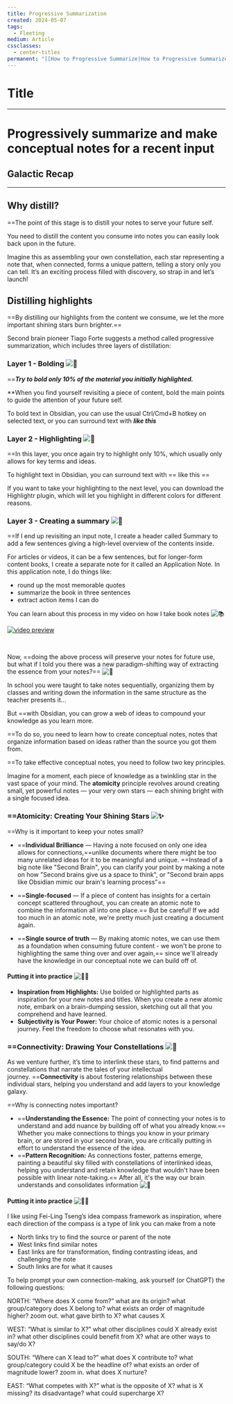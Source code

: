 ```yaml
---
title: Progressive Summarization
created: 2024-05-07
tags:
  - Fleeting
medium: Article
cssclasses:
  - center-titles
permanent: "[[How to Progressive Summarize|How to Progressive Summarize]]"
---
```

# Title
---
# Progressively summarize and make conceptual notes for a recent input

## Galactic Recap
---
## Why distill?

==The point of this stage is to distill your notes to serve your future self.

You need to distill the content you consume into notes you can easily look back upon in the future.

Imagine this as assembling your own constellation, each star representing a note that, when connected, forms a unique pattern, telling a story only you can tell. It’s an exciting process filled with discovery, so strap in and let’s launch! 

## Distilling highlights

==By distilling our highlights from the content we consume, we let the more important shining stars burn brighter.==

Second brain pioneer Tiago Forte suggests a method called progressive summarization, which includes three layers of distillation:

### Layer 1 - Bolding ![💪](https://fonts.gstatic.com/s/e/notoemoji/15.0/1f4aa/72.png)

==***Try to bold only 10% of the material you initially highlighted.***

**When you find yourself revisiting a piece of content, bold the main points to guide the attention of your future self.

To bold text in Obsidian, you can use the usual Ctrl/Cmd+B hotkey on selected text, or you can surround text with ***like this***

### Layer 2 - Highlighting ![🚨](https://fonts.gstatic.com/s/e/notoemoji/15.0/1f6a8/72.png)

==In this layer, you once again try to highlight only 10%, which usually only allows for key terms and ideas.

To highlight text in Obsidian, you can surround text with == like this ==

If you want to take your highlighting to the next level, you can download the Highlightr plugin, which will let you highlight in different colors for different reasons.

### Layer 3 - Creating a summary ![📝](https://fonts.gstatic.com/s/e/notoemoji/15.0/1f4dd/72.png)

==If I end up revisiting an input note, I create a header called Summary to add a few sentences giving a high-level overview of the contents inside.

For articles or videos, it can be a few sentences, but for longer-form content books, I create a separate note for it called an Application Note. In this application note, I do things like:

- round up the most memorable quotes
- summarize the book in three sentences
- extract action items I can do

You can learn about this process in my video on how I take book notes ![📚](https://fonts.gstatic.com/s/e/notoemoji/15.0/1f4da/72.png)

[![video preview](https://ci3.googleusercontent.com/meips/ADKq_NYHePcwos5nu1u6ADWsjgdgeJs00C1O64xAeWvkmbozjP5Nw25DOqFdXw8s1XdogpPwiwVyUot-A-x5dUqi9L6tpCerKMpzZ8HF0Eu0Bxlmc-8K7TRHrXpHeuW0MJeyEh4aJ1Le44gjjDtWnVecmHJyiOPvyhrbfpnj4NFRYO7jtuCr7EqSIcWFxYGRKTBfBZxyhgHIyMwt8tCcoUYpm_PMLv5aLdGTIP89WRRJ7AZKZo8RBsuasX9Vti-BcpAAPPxn4958nT3BMHhVlZZs9ppeYEI=s0-d-e1-ft#https://functions-js.convertkit.com/playbutton?play=%23324C85&accent=%23ffffff&thumbnailof=https%3A%2F%2Fwww.youtube.com%2Fwatch%3Fv%3Dz2NW1iVlkp8%26t%3D1s&width=480&height=270&fit=contain)​](https://click.convertkit-mail2.com/r8uroxgk9mt9ulg73oh2hx904666u7/e0hph7h02m5ek5s7/aHR0cHM6Ly93d3cueW91dHViZS5jb20vd2F0Y2g_dj16Mk5XMWlWbGtwOCZ0PTFz)

​

Now, ==doing the above process will preserve your notes for future use, but what if I told you there was a new paradigm-shifting way of extracting the essence from your notes?== ![🤯](https://fonts.gstatic.com/s/e/notoemoji/15.0/1f92f/72.png)

In school you were taught to take notes sequentially, organizing them by classes and writing down the information in the same structure as the teacher presents it...

But ==with Obsidian, you can grow a web of ideas to compound your knowledge as you learn more.

==To do so, you need to learn how to create conceptual notes,
notes that organize information based on ideas rather than the source you got them from.

==To take effective conceptual notes, you need to follow two key principles.

Imagine for a moment, each piece of knowledge as a twinkling star in the vast space of your mind. The **atomicity** principle revolves around creating small, yet powerful notes — your very own stars — each shining bright with a single focused idea.

### ==**Atomicity: Creating Your Shining Stars ![✨](https://fonts.gstatic.com/s/e/notoemoji/15.0/2728/72.png)** 

==Why is it important to keep your notes small?

- ==**Individual Brilliance** — Having a note focused on only one idea allows for connections,==unlike documents where there might be too many unrelated ideas for it to be meaningful and unique. ==Instead of a big note like "Second Brain", you can clarify your point by making a note on how "Second brains give us a space to think", or "Second brain apps like Obsidian mimic our brain's learning process"==
- ==**Single-focused** — If a piece of content has insights for a certain concept scattered throughout, you can create an atomic note to combine the information all into one place.== But be careful! If we add too much in an atomic note, we're pretty much just creating a document again. 

- ==**Single source of truth** — By making atomic notes, we can use them as a foundation when consuming future content - we won't be prone to highlighting the same thing over and over again,== since we'll already have the knowledge in our conceptual note we can build off of.

#### **Putting it into practice ![🏋️‍♀️](https://fonts.gstatic.com/s/e/notoemoji/15.0/1f3cb_fe0f_200d_2640_fe0f/72.png)** 

- **Inspiration from Highlights:** Use bolded or highlighted parts as inspiration for your new notes and titles. When you create a new atomic note, embark on a brain-dumping session, sketching out all that you comprehend and have learned.
- **Subjectivity is Your Power:** Your choice of atomic notes is a personal journey. Feel the freedom to choose what resonates with you.

### ==**Connectivity: Drawing Your Constellations ![🌠](https://fonts.gstatic.com/s/e/notoemoji/15.0/1f320/72.png)** 

As we venture further, it’s time to interlink these stars, to find patterns and constellations that narrate the tales of your intellectual journey. ==**Connectivity** is about fostering relationships between these individual stars, helping you understand and add layers to your knowledge galaxy.

==Why is connecting notes important?

- ==**Understanding the Essence:** The point of connecting your notes is to understand and add nuance by building off of what you already know.== Whether you make connections to things you know in your primary brain, or are stored in your second brain, you are critically putting in effort to understand the essence of the idea.
- ==**Pattern Recognition:** As connections foster, patterns emerge, painting a beautiful sky filled with constellations of interlinked ideas, helping you understand and retain knowledge that wouldn't have been possible with linear note-taking.== After all, it's the way our brain understands and consolidates information ![🤩](https://fonts.gstatic.com/s/e/notoemoji/15.0/1f929/72.png) 

#### **Putting it into practice ![🏋️‍♀️](https://fonts.gstatic.com/s/e/notoemoji/15.0/1f3cb_fe0f_200d_2640_fe0f/72.png)** 

I like using Fei-Ling Tseng’s idea compass framework as inspiration, where each direction of the compass is a type of link you can make from a note

- North links try to find the source or parent of the note
- West links find similar notes
- East links are for transformation, finding contrasting ideas, and challenging the note
- South links are for what it causes

To help prompt your own connection-making, ask yourself (or ChatGPT) the following questions:

NORTH: “Where does X come from?” what are its origin? what group/category does X belong to? what exists an order of magnitude higher? zoom out. what gave birth to X? what causes X

WEST: “What is similar to X?” what other disciplines could X already exist in? what other disciplines could benefit from X? what are other ways to say/do X?

SOUTH: “Where can X lead to?” what does X contribute to? what group/category could X be the headline of? what exists an order of magnitude lower? zoom in. what does X nurture?

EAST: “What competes with X?” what is the opposite of X? what is X missing? its disadvantage? what could supercharge X?